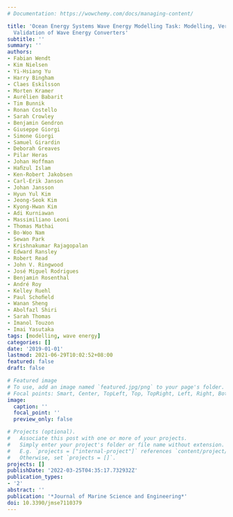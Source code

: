 ```yaml
---
# Documentation: https://wowchemy.com/docs/managing-content/

title: 'Ocean Energy Systems Wave Energy Modelling Task: Modelling, Verification and
  Validation of Wave Energy Converters'
subtitle: ''
summary: ''
authors:
- Fabian Wendt
- Kim Nielsen
- Yi-Hsiang Yu
- Harry Bingham
- Claes Eskilsson
- Morten Kramer
- Aurélien Babarit
- Tim Bunnik
- Ronan Costello
- Sarah Crowley
- Benjamin Gendron
- Giuseppe Giorgi
- Simone Giorgi
- Samuel Girardin
- Deborah Greaves
- Pilar Heras
- Johan Hoffman
- Haﬁzul Islam
- Ken-Robert Jakobsen
- Carl-Erik Janson
- Johan Jansson
- Hyun Yul Kim
- Jeong-Seok Kim
- Kyong-Hwan Kim
- Adi Kurniawan
- Massimiliano Leoni
- Thomas Mathai
- Bo-Woo Nam
- Sewan Park
- Krishnakumar Rajagopalan
- Edward Ransley
- Robert Read
- John V. Ringwood
- José Miguel Rodrigues
- Benjamin Rosenthal
- André Roy
- Kelley Ruehl
- Paul Schoﬁeld
- Wanan Sheng
- Abolfazl Shiri
- Sarah Thomas
- Imanol Touzon
- Imai Yasutaka
tags: [modelling, wave energy]
categories: []
date: '2019-01-01'
lastmod: 2021-06-29T10:02:52+08:00
featured: false
draft: false

# Featured image
# To use, add an image named `featured.jpg/png` to your page's folder.
# Focal points: Smart, Center, TopLeft, Top, TopRight, Left, Right, BottomLeft, Bottom, BottomRight.
image:
  caption: ''
  focal_point: ''
  preview_only: false

# Projects (optional).
#   Associate this post with one or more of your projects.
#   Simply enter your project's folder or file name without extension.
#   E.g. `projects = ["internal-project"]` references `content/project/deep-learning/index.md`.
#   Otherwise, set `projects = []`.
projects: []
publishDate: '2022-03-25T04:35:17.732932Z'
publication_types:
- '2'
abstract: ''
publication: '*Journal of Marine Science and Engineering*'
doi: 10.3390/jmse7110379
---
```


